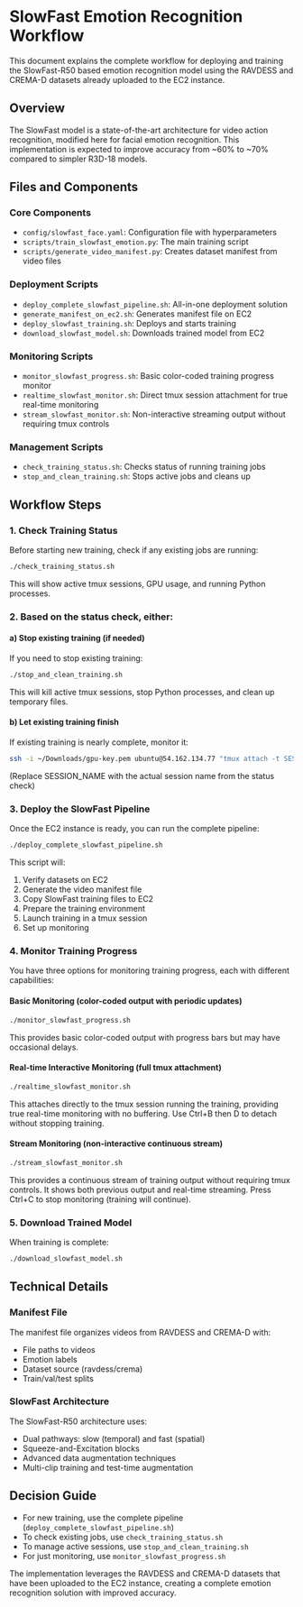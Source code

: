 # SlowFast Emotion Recognition Workflow

This document explains the complete workflow for deploying and training the SlowFast-R50 based emotion recognition model using the RAVDESS and CREMA-D datasets already uploaded to the EC2 instance.

## Overview

The SlowFast model is a state-of-the-art architecture for video action recognition, modified here for facial emotion recognition. This implementation is expected to improve accuracy from ~60% to ~70% compared to simpler R3D-18 models.

## Files and Components

### Core Components
- `config/slowfast_face.yaml`: Configuration file with hyperparameters
- `scripts/train_slowfast_emotion.py`: The main training script
- `scripts/generate_video_manifest.py`: Creates dataset manifest from video files

### Deployment Scripts
- `deploy_complete_slowfast_pipeline.sh`: All-in-one deployment solution
- `generate_manifest_on_ec2.sh`: Generates manifest file on EC2
- `deploy_slowfast_training.sh`: Deploys and starts training
- `download_slowfast_model.sh`: Downloads trained model from EC2

### Monitoring Scripts
- `monitor_slowfast_progress.sh`: Basic color-coded training progress monitor
- `realtime_slowfast_monitor.sh`: Direct tmux session attachment for true real-time monitoring
- `stream_slowfast_monitor.sh`: Non-interactive streaming output without requiring tmux controls

### Management Scripts
- `check_training_status.sh`: Checks status of running training jobs
- `stop_and_clean_training.sh`: Stops active jobs and cleans up

## Workflow Steps

### 1. Check Training Status
Before starting new training, check if any existing jobs are running:
```bash
./check_training_status.sh
```
This will show active tmux sessions, GPU usage, and running Python processes.

### 2. Based on the status check, either:

#### a) Stop existing training (if needed)
If you need to stop existing training:
```bash
./stop_and_clean_training.sh
```
This will kill active tmux sessions, stop Python processes, and clean up temporary files.

#### b) Let existing training finish
If existing training is nearly complete, monitor it:
```bash
ssh -i ~/Downloads/gpu-key.pem ubuntu@54.162.134.77 "tmux attach -t SESSION_NAME"
```
(Replace SESSION_NAME with the actual session name from the status check)

### 3. Deploy the SlowFast Pipeline

Once the EC2 instance is ready, you can run the complete pipeline:
```bash
./deploy_complete_slowfast_pipeline.sh
```

This script will:
1. Verify datasets on EC2
2. Generate the video manifest file
3. Copy SlowFast training files to EC2
4. Prepare the training environment
5. Launch training in a tmux session
6. Set up monitoring

### 4. Monitor Training Progress

You have three options for monitoring training progress, each with different capabilities:

#### Basic Monitoring (color-coded output with periodic updates)
```bash
./monitor_slowfast_progress.sh
```
This provides basic color-coded output with progress bars but may have occasional delays.

#### Real-time Interactive Monitoring (full tmux attachment)
```bash
./realtime_slowfast_monitor.sh
```
This attaches directly to the tmux session running the training, providing true real-time monitoring with no buffering. Use Ctrl+B then D to detach without stopping training.

#### Stream Monitoring (non-interactive continuous stream)
```bash
./stream_slowfast_monitor.sh
```
This provides a continuous stream of training output without requiring tmux controls. It shows both previous output and real-time streaming. Press Ctrl+C to stop monitoring (training will continue).

### 5. Download Trained Model

When training is complete:
```bash
./download_slowfast_model.sh
```

## Technical Details

### Manifest File
The manifest file organizes videos from RAVDESS and CREMA-D with:
- File paths to videos
- Emotion labels
- Dataset source (ravdess/crema)
- Train/val/test splits

### SlowFast Architecture
The SlowFast-R50 architecture uses:
- Dual pathways: slow (temporal) and fast (spatial)
- Squeeze-and-Excitation blocks
- Advanced data augmentation techniques
- Multi-clip training and test-time augmentation

## Decision Guide

- For new training, use the complete pipeline (`deploy_complete_slowfast_pipeline.sh`)
- To check existing jobs, use `check_training_status.sh`
- To manage active sessions, use `stop_and_clean_training.sh`
- For just monitoring, use `monitor_slowfast_progress.sh`

The implementation leverages the RAVDESS and CREMA-D datasets that have been uploaded to the EC2 instance, creating a complete emotion recognition solution with improved accuracy.
